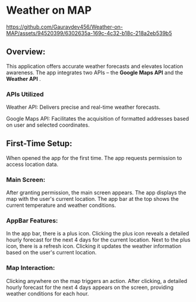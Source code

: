 # Weather on MAP

https://github.com/Gauravdev456/Weather-on-MAP/assets/94520399/6302635a-169c-4c32-b18c-218a2eb539b5
## Overview:
This application offers accurate weather forecasts and elevates location awareness. The app integrates two APIs – the **Google Maps API** and the **Weather API** .
### APIs Utilized
Weather API: Delivers precise and real-time weather forecasts.

Google Maps API: Facilitates the acquisition of formatted addresses based on user and selected coordinates.

## First-Time Setup:

When opened the app for the first time.
The app requests permission to access location data.

### Main Screen:
After granting permission, the main screen appears.
The app displays the map with the user's current location.
The app bar at the top shows the current temperature and weather conditions.

### AppBar Features:
In the app bar, there is a plus icon.
Clicking the plus icon reveals a detailed hourly forecast for the next 4 days for the current location.
Next to the plus icon, there is a refresh icon. Clicking it updates the weather information based on the user's current location.

### Map Interaction:
Clicking anywhere on the map triggers an action.
After clicking, a detailed hourly forecast for the next 4 days appears on the screen, providing weather conditions for each hour.
